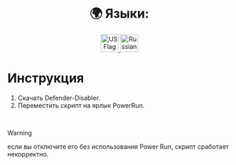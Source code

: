 <!-- language --> 
<div align="center">
  <h1>🌍 Языки:</h1>

  <a href="https://github.com/XMontech1337X/Defender-Disabler/blob/main/README.md">
    <img src="https://cdn-icons-png.flaticon.com/64/16021/16021822.png" alt="US Flag" width="40">
  </a>

  <a href="https://github.com/XMontech1337X/Defender-Disabler/blob/main/ПРОЧТИ.md">
    <img src="https://cdn-icons-png.flaticon.com/64/10598/10598800.png" alt="Russian Flag" width="40">
  </a>
</div>

</div>

# Инструкция
1. Скачать Defender-Disabler.
2. Переместить скрипт на ярлык PowerRun.
</br>

> [!WARNING]  
> если вы отключите его без использования Power Run, скрипт сработает некорректно.
</br>
